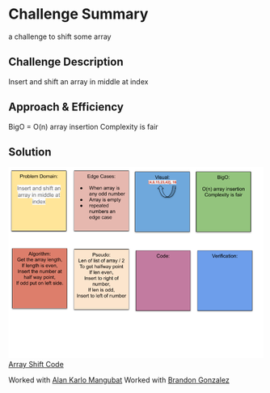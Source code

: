 # Challenge Summary

a challenge to shift some array

## Challenge Description

Insert and shift an array in middle at index

## Approach & Efficiency

BigO = O(n) array insertion
Complexity is fair

## Solution

![Array Shift White Board](../assets/array-shift.png)
[Array Shift Code](python/array_shift/array_shift.py)

Worked with [Alan Karlo Mangubat](https://github.com/kmangub)
Worked with [Brandon Gonzalez](https://github.com/bjgman12https://github.com/bjgman12)
